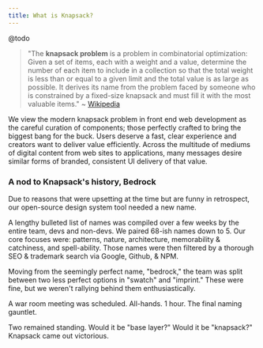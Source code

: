 ```yaml
---
title: What is Knapsack?
---
```


@todo

> "The **knapsack problem** is a problem in combinatorial optimization: Given a set of items, each with a weight and a value, determine the number of each item to include in a collection so that the total weight is less than or equal to a given limit and the total value is as large as possible. It derives its name from the problem faced by someone who is constrained by a fixed-size knapsack and must fill it with the most valuable items." ~ [Wikipedia](https://en.wikipedia.org/wiki/Knapsack_problem)

We view the modern knapsack problem in front end web development as the careful curation of components; those perfectly crafted to bring the biggest bang for the buck. Users deserve a fast, clear experience and creators want to deliver value efficiently. Across the multitude of mediums of digital content from web sites to applications, many messages desire similar forms of branded, consistent UI delivery of that value.

### A nod to Knapsack's history, Bedrock

Due to reasons that were upsetting at the time but are funny in retrospect, our open-source design system tool needed a new name.

A lengthy bulleted list of names was compiled over a few weeks by the entire team, devs and non-devs. We paired 68-ish names down to 5. Our core focuses were: patterns, nature, architecture, memorability & catchiness, and spell-ability. Those names were then filtered by a thorough SEO & trademark search via Google, Github, & NPM.

Moving from the seemingly perfect name, "bedrock," the team was split between two less perfect options in "swatch" and "imprint." These were fine, but we weren't rallying behind them enthusiastically.

A war room meeting was scheduled. All-hands. 1 hour. The final naming gauntlet.

Two remained standing. Would it be "base layer?" Would it be "knapsack?" Knapsack came out victorious.

